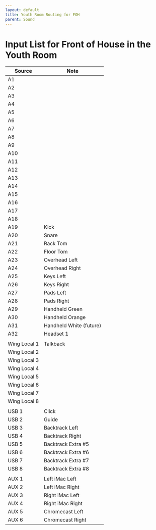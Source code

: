 ```yaml
---
layout: default
title: Youth Room Routing for FOH
parent: Sound
---
```


# Input List for Front of House in the Youth Room

| Source | Note |
| --- | --- |
| A1 | |
| A2 | |
| A3 | |
| A4 | |
| A5 | |
| A6 | |
| A7 | |
| A8 | |
| A9 | |
| A10 | |
| A11 | |
| A12 | |
| A13 | |
| A14 | |
| A15 | |
| A16 | |
| A17 | |
| A18 | |
| A19 | Kick |
| A20 | Snare |
| A21 | Rack Tom |
| A22 | Floor Tom |
| A23 | Overhead Left |
| A24 | Overhead Right |
| A25 | Keys Left |
| A26 | Keys Right |
| A27 | Pads Left |
| A28 | Pads Right |
| A29 | Handheld Green |
| A30 | Handheld Orange |
| A31 | Handheld White (future) |
| A32 | Headset 1 |
| | |
| Wing Local 1 | Talkback |
| Wing Local 2 | |
| Wing Local 3 | |
| Wing Local 4 | |
| Wing Local 5 | |
| Wing Local 6 | |
| Wing Local 7 | |
| Wing Local 8 | |
| | |
| USB 1 | Click |
| USB 2 | Guide |
| USB 3 | Backtrack Left |
| USB 4 | Backtrack Right |
| USB 5 | Backtrack Extra #5 |
| USB 6 | Backtrack Extra #6 |
| USB 7 | Backtrack Extra #7 |
| USB 8 | Backtrack Extra #8 |
| | |
| AUX 1 | Left iMac Left |
| AUX 2 | Left iMac Right |
| AUX 3 | Right iMac Left |
| AUX 4 | Right iMac Right |
| AUX 5 | Chromecast Left |
| AUX 6 | Chromecast Right |
